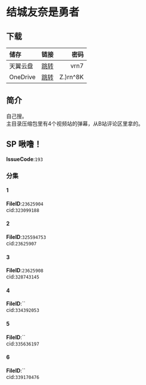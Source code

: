 # 结城友奈是勇者
## 下载

储存 | 链接 | 密码
:----------- | :-----------: | -----------:
 天翼云盘 | [跳转](https://cloud.189.cn/t/uYJveuaMfE73) | vrn7 
 OneDrive | [跳转](https://xrzcloud-my.sharepoint.com/:f:/g/personal/xrz_xrzyun_ml/EkDCC5FV0IJBtiS8kucm2tQB6mfDbJJTx3e3XriAZgEIhw?e=QBUiYS) | Z.)rn^8K 

## 简介
自己搜。  
主目录压缩包里有4个视频站的弹幕，从B站评论区里拿的。  

## SP 啾噜！
**IssueCode**:`193`  
### 分集
#### 1
**FileID**:`23625904`  
cid:`323099188`  
#### 2
**FileID**:`325594753`  
cid:`23625907`  
#### 3
**FileID**:`23625908`  
cid:`328743145`  
#### 4
**FileID**:``  
cid:`334392053`  
#### 5
**FileID**:``  
cid:`335636197`  
#### 6
**FileID**:``  
cid:`339170476`  